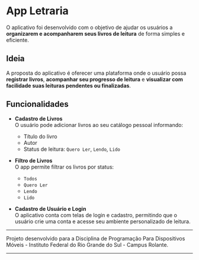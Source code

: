 # App Letraria

O aplicativo foi desenvolvido com o objetivo de ajudar os usuários a **organizarem e acompanharem seus livros de leitura** de forma simples e eficiente.

## Ideia

A proposta do aplicativo é oferecer uma plataforma onde o usuário possa **registrar livros**, **acompanhar seu progresso de leitura** e **visualizar com facilidade suas leituras pendentes ou finalizadas**.

## Funcionalidades

- **Cadastro de Livros**  
  O usuário pode adicionar livros ao seu catálogo pessoal informando:
  - Título do livro
  - Autor
  - Status de leitura: `Quero Ler`, `Lendo`, `Lido`

- **Filtro de Livros**  
  O app permite filtrar os livros por status:
  - `Todos`
  - `Quero Ler`
  - `Lendo`
  - `Lido`

- **Cadastro de Usuário e Login**   
  O aplicativo conta com telas de login e cadastro, permitindo que o usuário crie uma conta e acesse seu ambiente personalizado de leitura.

 --- 
 Projeto desenvolvido para a Disciplina de Programação Para Dispositivos Móveis - Instituto Federal do Rio Grande do Sul - Campus Rolante.

---

